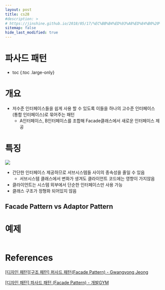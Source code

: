 ```yaml
---
layout: post
title: cs28
#description: >
# https://jinshine.github.io/2018/05/17/%EC%BB%B4%ED%93%A8%ED%84%B0%20%EA%B8%B0%EC%B4%88/%EB%A9%94%EB%AA%A8%EB%A6%AC%EA%B5%AC%EC%A1%B0/
sitemap: false
hide_last_modified: true
---
```

# 파사드 패턴

* toc
{:toc .large-only}

# 개요

- 저수준 인터페이스들을 쉽게 사용 할 수 있도록 이들을 하나의 고수준 인터페이스(통합 인터페이스)로 묶어주는 패턴
  - A인터페이스, B인터페이스를 조합해 Facade클래스에서 새로운 인터페이스 제공

# 특징

![](/assets/img/cs/facade.png)

- 간단한 인터페이스 제공하므로 서브시스템들 사이의 종속성을 줄일 수 있음
  - 서브시스템 클래스에서 변화가 생겨도 클라이언트 코드에는 영향이 가지않음
- 클라이언트는 시스템 외부에서 단순한 인터페이스만 사용 가능
- 클래스 구조가 정형화 되어있지 않음

## Facade Pattern vs Adaptor Pattern

# 예제

```JAVA

```

# References

[[디자인 패턴][구조 패턴] 퍼사드 패턴(Facade Pattern) - Gwangyong Jeong](https://dev-aiden.com/design%20pattern/Facade-Pattern/)

[[디자인 패턴] 파사드 패턴 (Facade Pattern) - 개발GYM](https://gymdev.tistory.com/25)